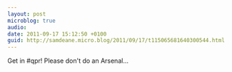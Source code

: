 ```yaml
---
layout: post
microblog: true
audio: 
date: 2011-09-17 15:12:50 +0100
guid: http://samdeane.micro.blog/2011/09/17/t115065681640300544.html
---
```

Get in #qpr! Please don't do an Arsenal...
